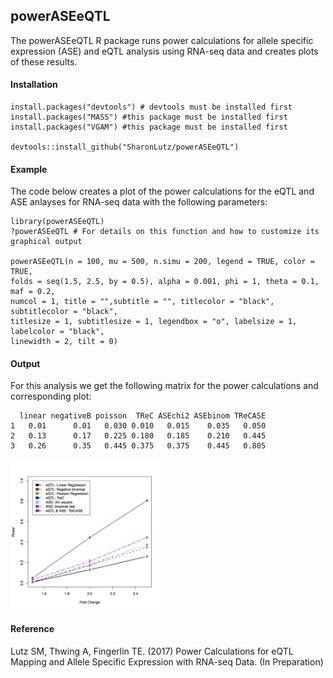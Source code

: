 ## powerASEeQTL
The powerASEeQTL R package runs power calculations for allele specific expression (ASE) and eQTL analysis using RNA-seq data and creates plots of these results.
#### Installation
```
install.packages("devtools") # devtools must be installed first
install.packages("MASS") #this package must be installed first
install.packages("VGAM") #this package must be installed first

devtools::install_github("SharonLutz/powerASEeQTL")
```
#### Example
The code below creates a plot of the power calculations for the eQTL and ASE anlayses for RNA-seq data with the following parameters:
```
library(powerASEeQTL)
?powerASEeQTL # For details on this function and how to customize its graphical output

powerASEeQTL(n = 100, mu = 500, n.simu = 200, legend = TRUE, color = TRUE, 
folds = seq(1.5, 2.5, by = 0.5), alpha = 0.001, phi = 1, theta = 0.1, maf = 0.2, 
numcol = 1, title = "",subtitle = "", titlecolor = "black", subtitlecolor = "black", 
titlesize = 1, subtitlesize = 1, legendbox = "o", labelsize = 1, labelcolor = "black", 
linewidth = 2, tilt = 0)

```

#### Output
For this analysis we get the following matrix for the power calculations and corresponding plot:
```
  linear negativeB poisson  TReC ASEchi2 ASEbinom TReCASE
1   0.01      0.01   0.030 0.010   0.015    0.035   0.050
2   0.13      0.17   0.225 0.180   0.185    0.210   0.445
3   0.26      0.35   0.445 0.375   0.375    0.445   0.805
```
<img src="https://github.com/SharonLutz/powerASEeQTL/blob/master/powerRNAseqN100Mu500.png" width="240">


#### Reference
Lutz SM, Thwing A, Fingerlin TE. (2017) Power Calculations for eQTL Mapping and Allele Specific Expression with RNA-seq Data. (In Preparation)
